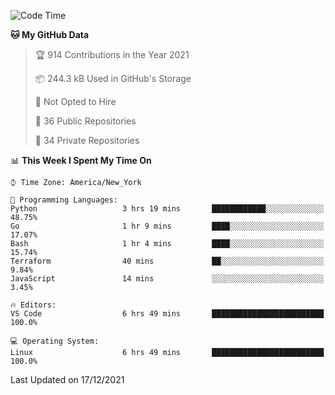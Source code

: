 <!--START_SECTION:waka-->
![Code Time](http://img.shields.io/badge/Code%20Time-41%20hrs%2022%20mins-blue)

**🐱 My GitHub Data** 

> 🏆 914 Contributions in the Year 2021
 > 
> 📦 244.3 kB Used in GitHub's Storage 
 > 
> 🚫 Not Opted to Hire
 > 
> 📜 36 Public Repositories 
 > 
> 🔑 34 Private Repositories  
 > 
📊 **This Week I Spent My Time On** 

```text
⌚︎ Time Zone: America/New_York

💬 Programming Languages: 
Python                   3 hrs 19 mins       ████████████░░░░░░░░░░░░░   48.75% 
Go                       1 hr 9 mins         ████░░░░░░░░░░░░░░░░░░░░░   17.07% 
Bash                     1 hr 4 mins         ████░░░░░░░░░░░░░░░░░░░░░   15.74% 
Terraform                40 mins             ██░░░░░░░░░░░░░░░░░░░░░░░   9.84% 
JavaScript               14 mins             ░░░░░░░░░░░░░░░░░░░░░░░░░   3.45%

🔥 Editors: 
VS Code                  6 hrs 49 mins       █████████████████████████   100.0%

💻 Operating System: 
Linux                    6 hrs 49 mins       █████████████████████████   100.0%

```


 Last Updated on 17/12/2021
<!--END_SECTION:waka-->